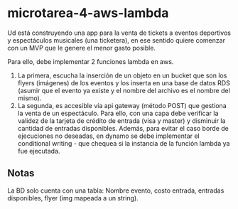 # microtarea-4-aws-lambda

Ud está construyendo una app para la venta de tickets a eventos deportivos y espectáculos musicales (una ticketera), en ese sentido quiere comenzar con un MVP que le genere el menor gasto posible.

Para ello, debe implementar 2 funciones lambda en aws.
1. La primera, escucha la inserción de un objeto en un bucket que son los flyers (imágenes) de los eventos y los inserta en una base de datos RDS (asumir que el evento ya existe y el nombre del archivo es el nombre del mismo).
2. La segunda, es accesible vía api gateway (método POST) que gestiona la venta de un espectáculo. Para ello, con una capa debe verificar la validez de la tarjeta de crédito de entrada (visa y master) y disminuir la cantidad de entradas disponibles. Además, para evitar el caso borde de ejecuciones no deseadas, en dynamo se debe implementar el conditional writing - que chequea si la instancia de la función lambda ya fue ejecutada.

## Notas
La BD solo cuenta con una tabla: Nombre evento, costo entrada, entradas disponibles, flyer (img mapeada a un string).
